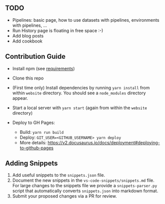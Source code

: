## TODO

- Pipelines: basic page, how to use datasets with pipelines, environments with pipelines, ...
- Run History page is floating in free space :-)
- Add blog posts
- Add cookbook


## Contribution Guide

- Install npm (see [requirements](https://v2.docusaurus.io/docs/installation#requirements))

- Clone this repo

- (First time only) Install dependencies by running `yarn install` from within `website` directory. You should see a `node_modules` directory appear.

- Start a local server with `yarn start` (again from within the `website` directory)

- Deploy to GH Pages:

    - Build: `yarn run build`
    - Deploy: `GIT_USER=<GITHUB_USERNAME> yarn deploy`
    - More details: https://v2.docusaurus.io/docs/deployment#deploying-to-github-pages

## Adding Snippets

1. Add useful snippets to the `snippets.json` file.
2. Document the new snippets in the `vs-code-snippets/snippets.md` file. For large changes to the snippets file
we provide a `snippets-parser.py` script that automatically converts `snippets.json` into markdown format.
3. Submit your proposed changes via a PR for review.